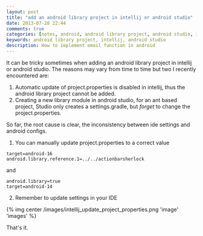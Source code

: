 ```yaml
---
layout: post
title: "add an android library project in intellij or android studio"
date: 2013-07-28 22:44
comments: true
categories: [notes, android, android library project, android studio, intellij]
keywords: android library project, intellij, android studio
description: How to implement email function in android
---
```


It can be tricky sometimes when adding an android library project in intellij or android studio.
The reasons may vary from time to time but two I recently encountered are:

1. Automatic update of project.properties is disabled in intellij, thus the android library project cannot be added.
2. Creating a new library module in android studio, for an ant based project, Studio only creates a settings.gradle, but _forget_ to change the project.properties.

So far, the root cause is clear, the inconsistency between ide settings and android configs.

1. You can manually update project.properties to a correct value
```
target=android-16
android.library.reference.1=../../actionbarsherlock
```
and
```
android.library=true
target=android-14
```
2. Remember to update settings in your IDE

{% img center /images/intellij_update_project_properties.png 'image' 'images' %}

That's it.